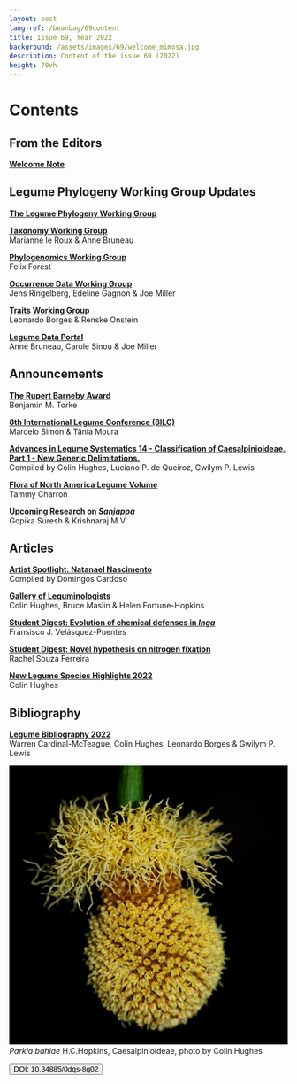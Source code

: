 ```yaml
---
layout: post
lang-ref: /beanbag/69content
title: Issue 69, Year 2022
background: /assets/images/69/welcome_mimosa.jpg
description: Content of the issue 69 (2022)
height: 70vh
---
```


# Contents


## From the Editors

**[Welcome Note](/beanbag/69/issue-69-welcome-note/)**

## Legume Phylogeny Working Group Updates

**[The Legume Phylogeny Working Group](/beanbag/69/issue-69-legume-phylogeny-working-group)**

**[Taxonomy Working Group](/beanbag/69/issue-69-taxonomy-working-group)**   
Marianne le Roux & Anne Bruneau  

**[Phylogenomics Working Group](/beanbag/69/issue-69-phylogenomics-working-group)**  
Felix Forest   

**[Occurrence Data Working Group](/beanbag/69/issue-69-occurrence-data-working-group)**  
Jens Ringelberg, Edeline Gagnon & Joe Miller  

**[Traits Working Group](/beanbag/69/issue-69-traits-working-group)**  
Leonardo Borges & Renske Onstein  

**[Legume Data Portal](/beanbag/69/issue-69-legume-data-portal)**  
Anne Bruneau, Carole Sinou & Joe Miller    

## Announcements

**[The Rupert Barneby Award](/beanbag/69/issue-69-rupert-barneby-award)**  
Benjamin M. Torke  

**[8th International Legume Conference (8ILC)](/beanbag/69/issue-69-8ILC)**  
Marcelo Simon & Tânia Moura  

**[Advances in Legume Systematics 14 - Classification of Caesalpinioideae. Part 1 - New Generic Delimitations.](/beanbag/69/issue-69-ALS-14-Part1)**  
Compiled by Colin Hughes, Luciano P. de Queiroz, Gwilym P. Lewis  

**[Flora of North America Legume Volume](/beanbag/69/issue-69-FNA-Legume)**  
Tammy Charron  

**[Upcoming Research on *Sanjappa*](/beanbag/69/issue-69-Sanjappa)**  
Gopika Suresh & Krishnaraj M.V.  

## Articles

**[Artist Spotlight: Natanael Nascimento](/beanbag/69/issue-69-Natanael-Nascimento)**  
Compiled by Domingos Cardoso  

**[Gallery of Leguminologists](/beanbag/69/issue-69-gallery-leguminologists)**  
Colin Hughes, Bruce Maslin & Helen Fortune-Hopkins  

**[Student Digest: Evolution of chemical defenses in *Inga*](/beanbag/69/issue-69-student-digest-Inga)**  
Fransisco J. Velásquez-Puentes  

**[Student Digest: Novel hypothesis on nitrogen fixation](/beanbag/69/issue-69-student-digest-nitrogen-fixation)**  
Rachel Souza Ferreira  

**[New Legume Species Highlights 2022](/beanbag/69/issue-69-new-legume-species-highlights)**  
Colin Hughes  

## Bibliography

**[Legume Bibliography 2022](/beanbag/69/issue-69-legume-bibliography-2022)**  
Warren Cardinal-McTeague, Colin Hughes, Leonardo Borges & Gwilym P. Lewis  

![](/assets/images/69/Parkia_bahiae.jpg)
*Parkia bahiae* H.C.Hopkins, Caesalpinioideae, photo by Colin Hughes


<button name="button" onclick="https://doi.org/10.34885/0dqs-8q02">DOI: 10.34885/0dqs-8q02</button>
